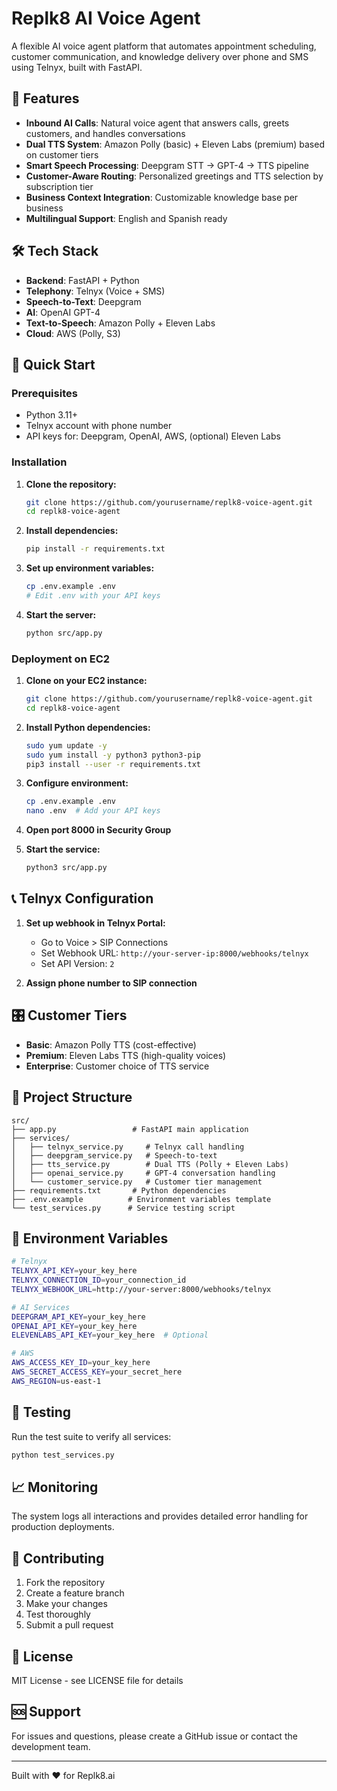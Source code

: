 # Replk8 AI Voice Agent

A flexible AI voice agent platform that automates appointment scheduling, customer communication, and knowledge delivery over phone and SMS using Telnyx, built with FastAPI.

## 🎯 Features

- **Inbound AI Calls**: Natural voice agent that answers calls, greets customers, and handles conversations
- **Dual TTS System**: Amazon Polly (basic) + Eleven Labs (premium) based on customer tiers
- **Smart Speech Processing**: Deepgram STT → GPT-4 → TTS pipeline
- **Customer-Aware Routing**: Personalized greetings and TTS selection by subscription tier
- **Business Context Integration**: Customizable knowledge base per business
- **Multilingual Support**: English and Spanish ready

## 🛠 Tech Stack

- **Backend**: FastAPI + Python
- **Telephony**: Telnyx (Voice + SMS)
- **Speech-to-Text**: Deepgram
- **AI**: OpenAI GPT-4
- **Text-to-Speech**: Amazon Polly + Eleven Labs
- **Cloud**: AWS (Polly, S3)

## 🚀 Quick Start

### Prerequisites

- Python 3.11+
- Telnyx account with phone number
- API keys for: Deepgram, OpenAI, AWS, (optional) Eleven Labs

### Installation

1. **Clone the repository:**
   ```bash
   git clone https://github.com/yourusername/replk8-voice-agent.git
   cd replk8-voice-agent
   ```

2. **Install dependencies:**
   ```bash
   pip install -r requirements.txt
   ```

3. **Set up environment variables:**
   ```bash
   cp .env.example .env
   # Edit .env with your API keys
   ```

4. **Start the server:**
   ```bash
   python src/app.py
   ```

### Deployment on EC2

1. **Clone on your EC2 instance:**
   ```bash
   git clone https://github.com/yourusername/replk8-voice-agent.git
   cd replk8-voice-agent
   ```

2. **Install Python dependencies:**
   ```bash
   sudo yum update -y
   sudo yum install -y python3 python3-pip
   pip3 install --user -r requirements.txt
   ```

3. **Configure environment:**
   ```bash
   cp .env.example .env
   nano .env  # Add your API keys
   ```

4. **Open port 8000 in Security Group**

5. **Start the service:**
   ```bash
   python3 src/app.py
   ```

## 📞 Telnyx Configuration

1. **Set up webhook in Telnyx Portal:**
   - Go to Voice > SIP Connections
   - Set Webhook URL: `http://your-server-ip:8000/webhooks/telnyx`
   - Set API Version: `2`

2. **Assign phone number to SIP connection**

## 🎛 Customer Tiers

- **Basic**: Amazon Polly TTS (cost-effective)
- **Premium**: Eleven Labs TTS (high-quality voices) 
- **Enterprise**: Customer choice of TTS service

## 📁 Project Structure

```
src/
├── app.py                 # FastAPI main application
├── services/
│   ├── telnyx_service.py     # Telnyx call handling
│   ├── deepgram_service.py   # Speech-to-text
│   ├── tts_service.py        # Dual TTS (Polly + Eleven Labs)
│   ├── openai_service.py     # GPT-4 conversation handling
│   └── customer_service.py   # Customer tier management
├── requirements.txt       # Python dependencies
├── .env.example          # Environment variables template
└── test_services.py      # Service testing script
```

## 🔧 Environment Variables

```bash
# Telnyx
TELNYX_API_KEY=your_key_here
TELNYX_CONNECTION_ID=your_connection_id
TELNYX_WEBHOOK_URL=http://your-server:8000/webhooks/telnyx

# AI Services
DEEPGRAM_API_KEY=your_key_here
OPENAI_API_KEY=your_key_here
ELEVENLABS_API_KEY=your_key_here  # Optional

# AWS
AWS_ACCESS_KEY_ID=your_key_here
AWS_SECRET_ACCESS_KEY=your_secret_here
AWS_REGION=us-east-1
```

## 🧪 Testing

Run the test suite to verify all services:

```bash
python test_services.py
```

## 📈 Monitoring

The system logs all interactions and provides detailed error handling for production deployments.

## 🤝 Contributing

1. Fork the repository
2. Create a feature branch
3. Make your changes
4. Test thoroughly
5. Submit a pull request

## 📄 License

MIT License - see LICENSE file for details

## 🆘 Support

For issues and questions, please create a GitHub issue or contact the development team.

---

Built with ❤️ for Replk8.ai